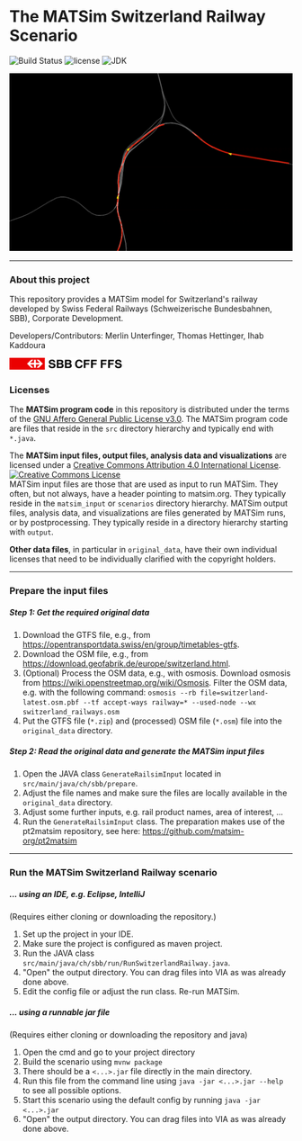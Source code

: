 # The MATSim Switzerland Railway Scenario

![Build Status](https://github.com/matsim-scenarios/matsim-switzerland-railway/workflows/build/badge.svg?branch=main)
![license](https://img.shields.io/github/license/matsim-scenarios/matsim-switzerland-railway.svg)
![JDK](https://img.shields.io/badge/JDK-17+-green.svg)


![Switzerland railway network and agents](docs/img/visualization_ch_network.png "Switzerland railway network and agents")


----

### About this project

This repository provides a MATSim model for Switzerland's railway developed by Swiss Federal Railways (Schweizerische Bundesbahnen, SBB), Corporate Development.

Developers/Contributors: Merlin Unterfinger, Thomas Hettinger, Ihab Kaddoura

<a rel="SBB" href="www.sbb.ch"><img src="docs/img/logo_sbb.png" width="200" /></a>

### Licenses

The **MATSim program code** in this repository is distributed under the terms of the [GNU Affero General Public License v3.0](https://www.gnu.org/licenses/agpl-3.0.html.en). The MATSim program code are files that reside in the `src` directory hierarchy and typically end with `*.java`.

The **MATSim input files, output files, analysis data and visualizations** are licensed under a <a rel="license" href="http://creativecommons.org/licenses/by/4.0/">Creative Commons Attribution 4.0 International License</a>.
<a rel="license" href="http://creativecommons.org/licenses/by/4.0/"><img alt="Creative Commons License" style="border-width:0" src="https://i.creativecommons.org/l/by/4.0/80x15.png" /></a><br /> MATSim input files are those that are used as input to run MATSim. They often, but not always, have a header pointing to matsim.org. They typically reside in the `matsim_input` or `scenarios` directory hierarchy. MATSim output files, analysis data, and visualizations are files generated by MATSim runs, or by postprocessing.  They typically reside in a directory hierarchy starting with `output`.

**Other data files**, in particular in `original_data`, have their own individual licenses that need to be individually clarified with the copyright holders.


----

### Prepare the input files

##### Step 1: Get the required original data

1. Download the GTFS file, e.g., from https://opentransportdata.swiss/en/group/timetables-gtfs.
1. Download the OSM file, e.g., from https://download.geofabrik.de/europe/switzerland.html.
11. (Optional) Process the OSM data, e.g., with osmosis. Download osmosis from https://wiki.openstreetmap.org/wiki/Osmosis. Filter the OSM data, e.g. with the following command: `osmosis --rb file=switzerland-latest.osm.pbf --tf accept-ways railway=* --used-node --wx switzerland_railways.osm`
1. Put the GTFS file (`*.zip`) and (processed) OSM file (`*.osm`) file into the `original_data` directory.

##### Step 2: Read the original data and generate the MATSim input files

1. Open the JAVA class `GenerateRailsimInput` located in `src/main/java/ch/sbb/prepare`.
1. Adjust the file names and make sure the files are locally available in the `original_data` directory.
1. Adjust some further inputs, e.g. rail product names, area of interest, ...
1. Run the `GenerateRailsimInput` class. The preparation makes use of the pt2matsim repository, see here: <https://github.com/matsim-org/pt2matsim>

----

### Run the MATSim Switzerland Railway scenario

##### ... using an IDE, e.g. Eclipse, IntelliJ
(Requires either cloning or downloading the repository.)

1. Set up the project in your IDE.
1. Make sure the project is configured as maven project.
1. Run the JAVA class `src/main/java/ch/sbb/run/RunSwitzerlandRailway.java`.
1. "Open" the output directory.  You can drag files into VIA as was already done above.
1. Edit the config file or adjust the run class. Re-run MATSim.

##### ... using a runnable jar file
(Requires either cloning or downloading the repository and java)

1. Open the cmd and go to your project directory
2. Build the scenario using `mvnw package` 
3. There should be a  `<...>.jar` file directly in the main directory.
4. Run this file from the command line using `java -jar <...>.jar --help` to see all possible options.
5. Start this scenario using the default config by running `java -jar <...>.jar`
6. "Open" the output directory.  You can drag files into VIA as was already done above.
